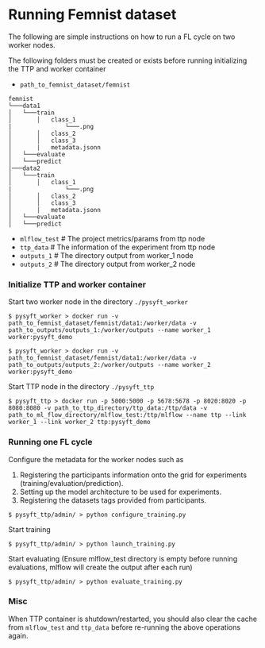 # Running Femnist dataset

The following are simple instructions on how to run a FL cycle on two worker nodes.

The following folders must be created or exists before running initializing the TTP and worker container
- `path_to_femnist_dataset/femnist`
```
femnist
└───data1
│   └───train
│       │   class_1
|               └───.png
│       │   class_2
│       │   class_3
│       |   metadata.jsonn
│   └───evaluate
│   └───predict
│───data2
│   └───train
│       │   class_1
|               └───.png
│       │   class_2
│       │   class_3
│       |   metadata.jsonn
│   └───evaluate
│   └───predict
```
- `mlflow_test` # The project metrics/params from ttp node
- `ttp_data` # The information of the experiment from ttp node
- `outputs_1` # The directory output from worker_1 node
- `outputs_2` # The directory output from worker_2 node

### Initialize TTP and worker container
Start two worker node in the directory `./pysyft_worker`
```
$ pysyft_worker > docker run -v path_to_femnist_dataset/femnist/data1:/worker/data -v path_to_outputs/outputs_1:/worker/outputs --name worker_1 worker:pysyft_demo

$ pysyft_worker > docker run -v path_to_femnist_dataset/femnist/data1:/worker/data -v path_to_outputs/outputs_2:/worker/outputs --name worker_2 worker:pysyft_demo
```

Start TTP node in the directory `./pysyft_ttp`
```
$ pysyft_ttp > docker run -p 5000:5000 -p 5678:5678 -p 8020:8020 -p 8080:8080 -v path_to_ttp_directory/ttp_data:/ttp/data -v path_to_ml_flow_directory/mlflow_test:/ttp/mlflow --name ttp --link worker_1 --link worker_2 ttp:pysyft_demo
```

### Running one FL cycle
Configure the metadata for the worker nodes such as 
1. Registering the participants information onto the grid for experiments (training/evaluation/prediction).
2. Setting up the model architecture to be used for experiments.
3. Registering the datasets tags provided from participants.
```
$ pysyft_ttp/admin/ > python configure_training.py
```

Start training
```
$ pysyft_ttp/admin/ > python launch_training.py
```

Start evaluating (Ensure mlflow_test directory is empty before running evaluations, mlflow will create the output after each run)
```
$ pysyft_ttp/admin/ > python evaluate_training.py
```

### Misc
When TTP container is shutdown/restarted, you should also clear the cache from `mlflow_test` and `ttp_data` before re-running the above operations again.

